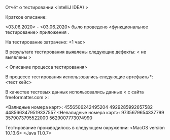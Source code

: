 Отчёт о тестировании <IntelliJ IDEA) >

Краткое описание:

<03.06.2020> - <03.06.2020> было проведено <функциональное тестирование> приложения .

На тестирование затрачено: <1 час>

В результате тестирования выявлены следующие дефекты: < не выявлены >

< Описание процесса тестирования>

В процессе тестирования использовались следующие артефакты*: <тест кейс>

В качестве тестовых данных использовались данные < с сайта freeformatter.com >:

<Валидные номера карт>: 4556506242495204 4929285992657582 4485663479519337557 <Невалидные номера карт>: 9735679654337799 3579073795522000 5629007773074990

Тестирование производилось в следующем окружении:
<MacOS version 10.13.6> <Java 11.0.7>